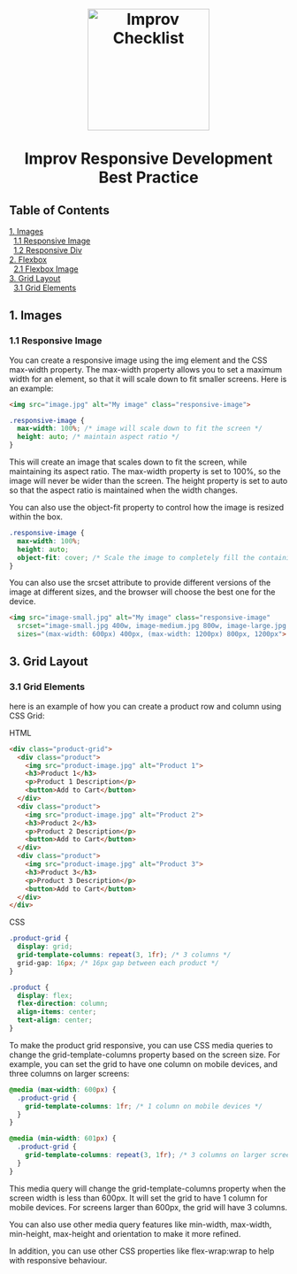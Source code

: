 <h1 align="center">
<br>
    <img src="https://cdn.myimprov.com/wp-content/uploads/20220513155747/myimprov-logo-2022.png" alt="Improv Checklist" width="220">
    <br>
    <br>
    Improv Responsive Development Best Practice
  <br>
</h1>

## Table of Contents

[1. Images](#1-images)</br>
&nbsp;&nbsp;[1.1 Responsive Image](#11-responsive-image)</br>
&nbsp;&nbsp;[1.2 Responsive Div](#12-responsive-dive)</br>
[2. Flexbox](#2-flexbox)</br>
&nbsp;&nbsp;[2.1 Flexbox Image](#21-flexbox-image)</br>
[3. Grid Layout](#2-grid-layout)</br>
&nbsp;&nbsp;[3.1 Grid Elements](#21-grid-elements)</br>

## 1. Images

### 1.1 Responsive Image

You can create a responsive image using the img element and the CSS max-width property. The max-width property allows you to set a maximum width for an element, so that it will scale down to fit smaller screens. Here is an example:

```html
<img src="image.jpg" alt="My image" class="responsive-image">
```

```css
.responsive-image {
  max-width: 100%; /* image will scale down to fit the screen */
  height: auto; /* maintain aspect ratio */
}
```

This will create an image that scales down to fit the screen, while maintaining its aspect ratio. The max-width property is set to 100%, so the image will never be wider than the screen. The height property is set to auto so that the aspect ratio is maintained when the width changes.

You can also use the object-fit property to control how the image is resized within the box.

```css
.responsive-image {
  max-width: 100%;
  height: auto;
  object-fit: cover; /* Scale the image to completely fill the containing element */
}
```

You can also use the srcset attribute to provide different versions of the image at different sizes, and the browser will choose the best one for the device.

```html
<img src="image-small.jpg" alt="My image" class="responsive-image"
  srcset="image-small.jpg 400w, image-medium.jpg 800w, image-large.jpg 1200w"
  sizes="(max-width: 600px) 400px, (max-width: 1200px) 800px, 1200px">
```

## 3. Grid Layout

### 3.1 Grid Elements

here is an example of how you can create a product row and column using CSS Grid:

HTML
```html
<div class="product-grid">
  <div class="product">
    <img src="product-image.jpg" alt="Product 1">
    <h3>Product 1</h3>
    <p>Product 1 Description</p>
    <button>Add to Cart</button>
  </div>
  <div class="product">
    <img src="product-image.jpg" alt="Product 2">
    <h3>Product 2</h3>
    <p>Product 2 Description</p>
    <button>Add to Cart</button>
  </div>
  <div class="product">
    <img src="product-image.jpg" alt="Product 3">
    <h3>Product 3</h3>
    <p>Product 3 Description</p>
    <button>Add to Cart</button>
  </div>
</div>
```
CSS
```css
.product-grid {
  display: grid;
  grid-template-columns: repeat(3, 1fr); /* 3 columns */
  grid-gap: 16px; /* 16px gap between each product */
}

.product {
  display: flex;
  flex-direction: column;
  align-items: center;
  text-align: center;
}
```

To make the product grid responsive, you can use CSS media queries to change the grid-template-columns property based on the screen size. For example, you can set the grid to have one column on mobile devices, and three columns on larger screens:

```css
@media (max-width: 600px) {
  .product-grid {
    grid-template-columns: 1fr; /* 1 column on mobile devices */
  }
}

@media (min-width: 601px) {
  .product-grid {
    grid-template-columns: repeat(3, 1fr); /* 3 columns on larger screens */
  }
}
```

This media query will change the grid-template-columns property when the screen width is less than 600px. It will set the grid to have 1 column for mobile devices. For screens larger than 600px, the grid will have 3 columns.

You can also use other media query features like min-width, max-width, min-height, max-height and orientation to make it more refined.

In addition, you can use other CSS properties like flex-wrap:wrap to help with responsive behaviour.